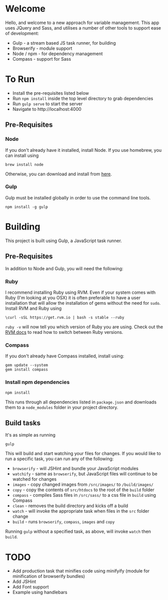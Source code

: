 # Welcome

Hello, and welcome to a new approach for variable management. This app uses JQuery and Sass, and utilises a number of other tools to support ease of development:

* Gulp - a stream based JS task runner, for building
* Browserify - module support
* Node / npm - for dependency management
* Compass - support for Sass

# To Run

* Install the pre-requisites listed below
* Run `npm install` inside the top level directory to grab dependencies
* Run `gulp serve` to start the server
* Navigate to http://localhost:4000

## Pre-Requisites

### Node

If you don't already have it installed, install Node. If you use homebrew, you can install using

	brew install node

Otherwise, you can download and install from [here](http://nodejs.org/download/).

### Gulp

Gulp must be installed globally in order to use the command line tools.

	npm install -g gulp

# Building

This project is built using Gulp, a JavaScript task runner.

## Pre-Requisites

In addition to Node and Gulp, you will need the following:

### Ruby

I recommend installing Ruby using RVM. Even if your system comes with Ruby (I'm looking at you OSX) it is often preferable to have a user installation that will allow the installation of gems without the need for `sudo`. Install RVM and Ruby using

	\curl -sSL https://get.rvm.io | bash -s stable --ruby

`ruby -v` will now tell you which version of Ruby you are using. Check out the [RVM docs](http://rvm.io/rvm/basics) to read how to switch between Ruby versions.

### Compass

If you don't already have Compass installed, install using:

	gem update --system
	gem install compass

### Install npm dependencies

	npm install

This runs through all dependencies listed in `package.json` and downloads them to a `node_modules` folder in your project directory.

## Build tasks

It's as simple as running

	gulp

This will build and start watching your files for changes. If you would like to run a specific task, you can run any of the following:

* `browserify` - will JSHint and bundle your JavaScript modules
* `watchify` - same as `browserify`, but JavaScript files will continue to be watched for changes
* `images` - copy changed images from `/src/images/` to `/build/images/`
* `copy` - copy the contents of `src/htdocs` to the root of the `build` folder
* `compass` - compiles Sass files in `/src/sass/` to a css file in `build` using Compass
* `clean` - removes the build directory and kicks off a build
* `watch` - will invoke the appropriate task when files in the `src` folder change
* `build` - runs `browserify`, `compass`, `images` and `copy`

Running `gulp` without a specified task, as above, will invoke `watch` then `build`.

# TODO

* Add production task that minifies code using minifyify (module for minification of browserify bundles)
* Add JSHint
* Add Font support
* Example using handlebars
